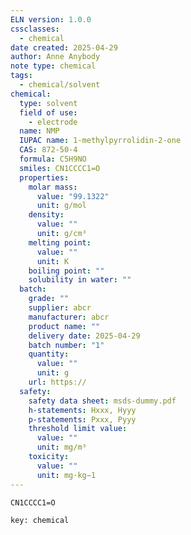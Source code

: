 ```yaml
---
ELN version: 1.0.0
cssclasses:
  - chemical
date created: 2025-04-29
author: Anne Anybody
note type: chemical
tags:
  - chemical/solvent
chemical:
  type: solvent
  field of use:
    - electrode
  name: NMP
  IUPAC name: 1-methylpyrrolidin-2-one
  CAS: 872-50-4
  formula: C5H9NO
  smiles: CN1CCCC1=O
  properties:
    molar mass:
      value: "99.1322"
      unit: g/mol
    density:
      value: ""
      unit: g/cm³
    melting point:
      value: ""
      unit: K
    boiling point: ""
    solubility in water: ""
  batch:
    grade: ""
    supplier: abcr
    manufacturer: abcr
    product name: ""
    delivery date: 2025-04-29
    batch number: "1"
    quantity:
      value: ""
      unit: g
    url: https://
  safety:
    safety data sheet: msds-dummy.pdf
    h-statements: Hxxx, Hyyy
    p-statements: Pxxx, Pyyy
    threshold limit value:
      value: ""
      unit: mg/m³
    toxicity:
      value: ""
      unit: mg·kg−1
---
```


```smiles
CN1CCCC1=O
```

```eln-properties
key: chemical
```

```chem-links

```
